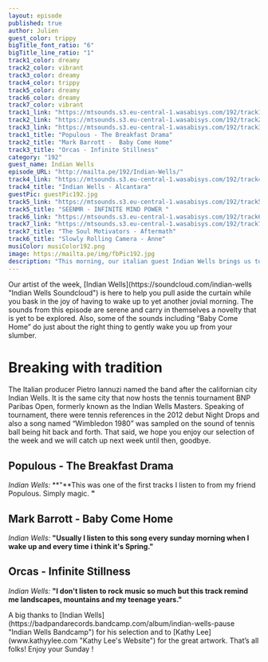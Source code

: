 ```yaml
---
layout: episode
published: true
author: Julien
guest_color: trippy
bigTitle_font_ratio: "6"
bigTitle_line_ratio: "1"
track1_color: dreamy
track2_color: vibrant
track3_color: dreamy
track4_color: trippy
track5_color: dreamy
track6_color: dreamy
track7_color: vibrant
track1_link: "https://mtsounds.s3.eu-central-1.wasabisys.com/192/track1.mp3"
track2_link: "https://mtsounds.s3.eu-central-1.wasabisys.com/192/track2.mp3"
track3_link: "https://mtsounds.s3.eu-central-1.wasabisys.com/192/track3.mp3"
track1_title: "Populous - The Breakfast Drama"
track2_title: "Mark Barrott -  Baby Come Home"
track3_title: "Orcas - Infinite Stillness"
category: "192"
guest_name: Indian Wells
episode_URL: "http://mailta.pe/192/Indian-Wells/"
track4_link: "https://mtsounds.s3.eu-central-1.wasabisys.com/192/track4.mp3"
track4_title: "Indian Wells - Alcantara"
guestPic: guestPic192.jpg
track5_link: "https://mtsounds.s3.eu-central-1.wasabisys.com/192/track5.mp3"
track5_title: "SEENMR - INFINITE MIND POWER "
track6_link: "https://mtsounds.s3.eu-central-1.wasabisys.com/192/track6.mp3"
track7_link: "https://mtsounds.s3.eu-central-1.wasabisys.com/192/track7.mp3"
track7_title: "The Soul Motivators - Aftermath"
track6_title: "Slowly Rolling Camera - Anne"
musiColor: musiColor192.png
image: https://mailta.pe/img/fbPic192.jpg
description: "This morning, our italian guest Indian Wells brings us to a captivating and overpowering world. Night sweatiness and rising morning are his kingdom. No matter what you did last night, he's gonna transform your morning."
---
```



<p id="introduction">
Our artist of the week, [Indian Wells](https://soundcloud.com/indian-wells "Indian Wells Soundcloud") is here to help you pull aside the curtain while you bask in the joy of having to wake up to yet another jovial morning.  The sounds from this episode are serene and carry in themselves a novelty that is yet to be explored. Also, some of the sounds including “Baby Come Home” do just about the right thing to gently wake you up from your slumber.
</p>

# Breaking with tradition
The Italian producer Pietro Iannuzi named the band after the californian city Indian Wells. It is the same city that now hosts the tennis tournament BNP Paribas Open, formerly known as the Indian Wells Masters. 
Speaking of tournament, there were tennis references in the 2012 debut Night Drops and also a song named “Wimbledon 1980” was sampled on the sound of tennis ball being hit back and forth. That said, we hope you enjoy our selection of the week and we will catch up next week until then, goodbye. 
<br>

## Populous - The Breakfast Drama
_Indian Wells:_ **"**This was one of the first tracks I listen to from my friend Populous. Simply magic.
**"**

## Mark Barrott - Baby Come Home
_Indian Wells:_ **"**Usually I listen to this song every sunday morning when I wake up and every time i think it's Spring.**"**

## Orcas - Infinite Stillness
_Indian Wells:_ **"**I don't listen to rock music so much but this track remind me landscapes, mountains and my teenage years.**"**

 
<p id="outroduction">
A big thanks to [Indian Wells](https://badpandarecords.bandcamp.com/album/indian-wells-pause "Indian Wells Bandcamp") for his selection and to [Kathy Lee](www.kathyylee.com "Kathy Lee's Website") for the great artwork.
That’s all folks! 
Enjoy your Sunday ! 
</p>
